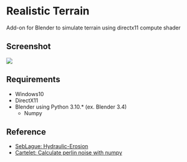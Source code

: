 # Realistic Terrain
Add-on for Blender to simulate terrain using directx11 compute shader

## Screenshot
<img src="media/realistic-terrain-cap.gif"></img>

## Requirements
- Windows10
- DirectX11
- Blender using Python 3.10.* (ex. Blender 3.4)
	- Numpy

## Reference
- [SebLague: Hydraulic-Erosion](https://github.com/SebLague/Hydraulic-Erosion)
- [Cartelet: Calculate perlin noise with numpy](https://qiita.com/Cartelet/items/9fcf3890a9ac59e1fd1f)
